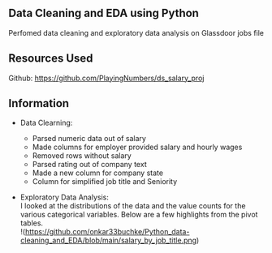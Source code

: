 ## Data Cleaning and EDA using Python
Perfomed data cleaning and exploratory data analysis on Glassdoor jobs file

## Resources Used
Github: https://github.com/PlayingNumbers/ds_salary_proj

## Information
* Data Clearning:
    - Parsed numeric data out of salary
    - Made columns for employer provided salary and hourly wages
    - Removed rows without salary
    - Parsed rating out of company text
    - Made a new column for company state
    - Column for simplified job title and Seniority

* Exploratory Data Analysis:<br>
 I looked at the distributions of the data and the value counts for the various categorical variables. Below are a few highlights from the pivot tables.<br>
 !(https://github.com/onkar33buchke/Python_data-cleaning_and_EDA/blob/main/salary_by_job_title.png)
